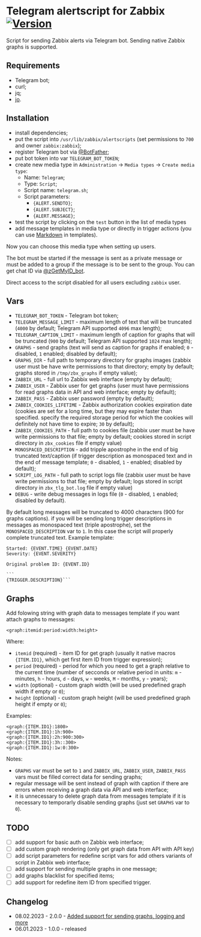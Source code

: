 # Telegram alertscript for Zabbix [![Version](https://img.shields.io/badge/version-v2.0.0-brightgreen.svg)](https://github.com/zevilz/zabbix-alertscript-telegram/releases/tag/2.0.0)

Script for sending Zabbix alerts via Telegram bot. Sending native Zabbix graphs is supported.

## Requirements

- Telegram bot;
- curl;
- jq;
- [jo](https://github.com/jpmens/jo#install).

## Installation

- install dependencies;
- put the script into `/usr/lib/zabbix/alertscripts` (set permissions to `700` and owner `zabbix:zabbix`);
- register Telegram bot via [@BotFather](https://t.me/BotFather);
- put bot token into var `TELEGRAM_BOT_TOKEN`;
- create new media type in `Administration` -> `Media types` -> `Create media type`:
	- Name: `Telegram`;
	- Type: `Script`;
	- Script name: `telegram.sh`;
	- Script parameters:
		- `{ALERT.SENDTO}`;
		- `{ALERT.SUBJECT}`;
		- `{ALERT.MESSAGE}`;
- test the script by clicking on the `test` button in the list of media types
- add message templates in media type or directly in trigger actions (you can use [Markdown](https://core.telegram.org/bots/api#markdown-style) in templates).

Now you can choose this media type when setting up users.

The bot must be started if the message is sent as a private message or must be added to a group if the message is to be sent to the group. You can get chat ID via [@zGetMyID_bot](https://t.me/zGetMyID_bot).

Direct access to the script disabled for all users excluding `zabbix` user.

## Vars

- `TELEGRAM_BOT_TOKEN` - Telegram bot token;
- `TELEGRAM_MESSAGE_LIMIT` - maximum length of text that will be truncated (`4000` by default; Telegram API supported `4096` max length);
- `TELEGRAM_CAPTION_LIMIT` - maximum length of caption for graphs that will be truncated (`900` by default; Telegram API supported `1024` max length);
- `GRAPHS` - send graphs (text will send as caption for graphs if enabled; `0` - disabled, `1` enabled; disabled by default);
- `GRAPHS_DIR` - full path to temporary directory for graphs images (zabbix user must be have write permissions to that directory; empty by default; graphs stored in `/tmp/zbx_graphs` if empty value);
- `ZABBIX_URL` - full url to Zabbix web interface (empty by default);
- `ZABBIX_USER` - Zabbix user for get graphs (user must have permissions for read graphs data in API and web interface; empty by default);
- `ZABBIX_PASS` - Zabbix user password (empty by default);
- `ZABBIX_COOKIES_LIFETIME` - Zabbix authorization cookies expiration date (cookies are set for a long time, but they may expire faster than specified. specify the required storage period for which the cookies will definitely not have time to expire; `30` by default);
- `ZABBIX_COOKIES_PATH` - full path to cookies file (zabbix user must be have write permissions to that file; empty by default; cookies stored in script directory in `zbx_cookies` file if empty value)
- `MONOSPACED_DESCRIPTION` - add tripple apostrophe in the end of big truncated text/caption (if trigger description as monospaced text and in the end of message template; `0` - disabled, `1` - enabled; disabled by default);
- `SCRIPT_LOG_PATH` - full path to script logs file (zabbix user must be have write permissions to that file; empty by default; logs stored in script directory in `zbx_tlg_bot.log` file if empty value)
- `DEBUG` - write debug messages in logs file (`0` - disabled, `1` enabled; disabled by default).

By default long messages will be truncated to 4000 characters (900 for graphs captions). if you will be sending long trigger descriptions in messages as monospaced text (triple apostrophe), set the `MONOSPACED_DESCRIPTION` var to `1`. In this case the script will properly complete truncated text. Example template:

````
Started: {EVENT.TIME} {EVENT.DATE}
Severity: {EVENT.SEVERITY}

Original problem ID: {EVENT.ID}

```
{TRIGGER.DESCRIPTION}```

````

## Graphs

Add folowing string with graph data to messages template if you want attach graphs to messages:

```
<graph:itemid:period:width:height>
```

Where:

- `itemid` (required) - item ID for get graph (usually it native macros `{ITEM.ID1}`, which get first item ID from trigger expression);
- `period` (required) - period for which you need to get a graph relative to the current time (number of secconds or relative period in units: `m` - minutes, `h` - hours, `d` - days, `w` - weeks, `M` - months, `y` - years);
- `width` (optional) - custom graph width (will be used predefined graph width if empty or `0`);
- `height` (optional) - custom graph height (will be used predefined graph height if empty or `0`);

Examples:

```
<graph:{ITEM.ID1}:1800>
<graph:{ITEM.ID1}:1h:900>
<graph:{ITEM.ID1}:2h:900:300>
<graph:{ITEM.ID1}:3h::300>
<graph:{ITEM.ID1}:1w:0:300>
```

Notes: 

- `GRAPHS` var must be set to `1` and `ZABBIX_URL`, `ZABBIX_USER`, `ZABBIX_PASS` vars must be filled correct data for sending graphs;
- regular message will be sent instead of graph with caption if there are errors when receiving a graph data via API and web interface;
- it is unnecessary to delete graph data from messages template if it is necessary to temporarly disable sending graphs (just set `GRAPHS` var to `0`).

## TODO
- [ ] add support for basic auth on Zabbix web interface;
- [ ] add custom graph rendering (only get graph data from API with API key)
- [ ] add script parameters for redefine script vars for add others variants of script in Zabbix web interface;
- [ ] add support for sending multiple graphs in one message;
- [ ] add graphs blacklist for specified items;
- [ ] add support for redefine item ID from specified trigger.

## Changelog
- 08.02.2023 - 2.0.0 - [Added support for sending graphs, logging and more](https://github.com/zevilz/zabbix-alertscript-telegram/releases/tag/2.0.0)
- 06.01.2023 - 1.0.0 - released
